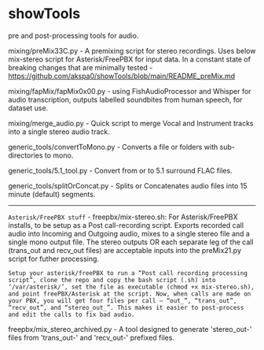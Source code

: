 # showTools
pre and post-processing tools for audio. 


mixing/preMix33C.py - A premixing script for stereo recordings. Uses below mix-stereo script for Asterisk/FreePBX for input data. In a constant state of breaking changes that are minimally tested - https://github.com/akspa0/showTools/blob/main/README_preMix.md

mixing/fapMix/fapMix0x00.py - using FishAudioProcessor and Whisper for audio transcription, outputs labelled soundbites from human speech, for dataset use.

mixing/merge_audio.py - Quick script to merge Vocal and Instrument tracks into a single stereo audio track.

generic_tools/convertToMono.py - Converts a file or folders with sub-directories to mono. 

generic_tools/5.1_tool.py - Convert from or to 5.1 surround FLAC files.

generic_tools/splitOrConcat.py - Splits or Concatenates audio files into 15 minute (default) segments.

---

``Asterisk/FreePBX stuff`` - 
freepbx/mix-stereo.sh: For Asterisk/FreePBX installs, to be setup as a Post call-recording script. Exports recorded call audio into Incoming and Outgoing audio, mixes to a single stereo file and a single mono output file. The stereo outputs OR each separate leg of the call (trans_out and recv_out files) are acceptable inputs into the preMix21.py script for futher processing.

``Setup your asterisk/freePBX to run a “Post call recording processing script”, clone the repo and copy the bash script (.sh) into ‘/var/asterisk/’, set the file as executable (chmod +x mix-stereo.sh), and point freePBX/Asterisk at the script. Now, when calls are made on your PBX, you will get four files per call – “out_”, “trans_out”, “recv_out”, and “stereo_out_”. This makes it easier to post-process and edit the calls to fix bad audio.``

freepbx/mix_stereo_archived.py - A tool designed to generate 'stereo_out-' files from 'trans_out-' and 'recv_out-' prefixed files.

